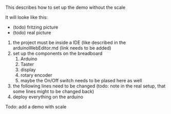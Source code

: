 This describes how to set up the demo without the scale

It will looke like this:

- (todo) fritzing picture
- (todo) real picture

1. the project must be inside a IDE (like described in the arduinoWebEditor.md (link needs to be added)
2. set up the components on the breadboard
   1. Arduino
   2. Taster
   3. display
   4. rotary encoder
   5. maybe the On/Off switch needs to be plased here as well
1. the following lines need to be changed (todo: note in the real setup, that some lines might to be changed back)
2. deploy everything on the arduino


Todo: add a demo with scale
